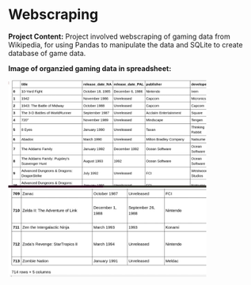 # Webscraping

**Project Content:**
Project involved webscraping of gaming data from Wikipedia, for using Pandas to manipulate the data and 
SQLite to create database of game data.  

**Image of organzied gaming data in spreadsheet:**

<img src="webscrape_spreadsheet.jpg" width="400">

